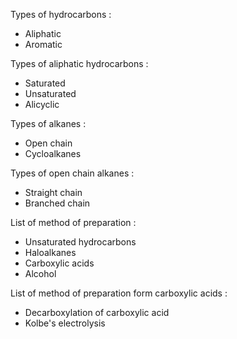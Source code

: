 Types of hydrocarbons  :
- Aliphatic
- Aromatic

Types of aliphatic hydrocarbons  :
- Saturated
- Unsaturated
- Alicyclic

Types of alkanes  :
- Open chain
- Cycloalkanes 

Types of open chain alkanes  :
- Straight chain
- Branched chain

List of method of preparation  :
- Unsaturated hydrocarbons
- Haloalkanes
- Carboxylic acids
- Alcohol

List of method of preparation form carboxylic acids  :
- Decarboxylation of carboxylic acid
- Kolbe's electrolysis





